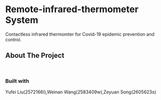 # Remote-infrared-thermometer System
Contactless infrared thermomter for Covid-19 epidemic prevention and control.
## About The Project
`
`
`
`
### Built with
Yufei Liu(2572166l),Weinan Wang(2583409w),Zeyuan Song(2605623s)
